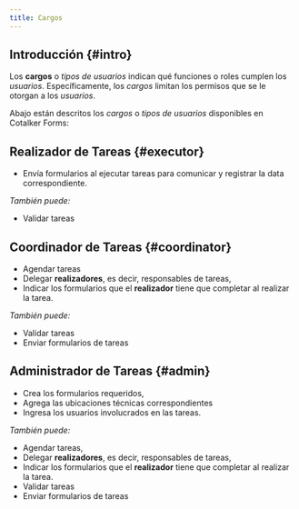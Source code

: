 ```yaml
---
title: Cargos
---
```


## Introducción {#intro}
Los **cargos** o _tipos de usuarios_ indican qué funciones o roles cumplen los _usuarios_. Específicamente, los _cargos_ limitan los permisos que se le otorgan a los _usuarios_.

Abajo están descritos los _cargos_ o _tipos de usuarios_ disponibles en Cotalker Forms:

## Realizador de Tareas {#executor}
- Envía formularios al ejecutar tareas para comunicar y registrar la data correspondiente.  

_También puede:_  
- Validar tareas

## Coordinador de Tareas {#coordinator}
- Agendar tareas
- Delegar **realizadores**, es decir, responsables de tareas, 
- Indicar los formularios que el **realizador** tiene que completar al realizar la tarea.  

_También puede:_  
- Validar tareas
- Enviar formularios de tareas

## Administrador de Tareas {#admin}
- Crea los formularios requeridos, 
- Agrega las ubicaciones técnicas correspondientes
- Ingresa los usuarios involucrados en las tareas.  

_También puede:_
- Agendar tareas, 
- Delegar **realizadores**, es decir, responsables de tareas, 
- Indicar los formularios que el **realizador** tiene que completar al realizar la tarea.
- Validar tareas
- Enviar formularios de tareas

